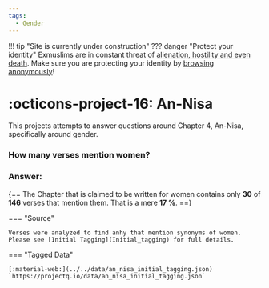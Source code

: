 ```yaml
---
tags:
  - Gender
---
```

!!! tip "Site is currently under construction"
??? danger "Protect your identity"
    Exmuslims are in constant threat of [alienation, hostility and even death](https://persecution.exmuslims.org/). Make sure you are protecting your identity by [browsing anonymously](https://protonvpn.com/blog/how-to-be-anonymous-online/)!
# :octicons-project-16: An-Nisa

This projects attempts to answer questions around Chapter 4, An-Nisa, specifically around gender.
### How many verses mention women?
### Answer:
{==
  The Chapter that is claimed to be written for women contains only **30** of **146** verses that mention them. That is a mere **17 %**.
==}

=== "Source"

    Verses were analyzed to find anhy that mention synonyms of women.  Please see [Initial Tagging](Initial_tagging) for full details.

=== "Tagged Data"

    [:material-web:](../../data/an_nisa_initial_tagging.json) `https://projectq.io/data/an_nisa_initial_tagging.json`
